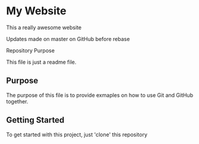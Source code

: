 # My Website

This a really awesome website

Updates made on master on GitHub before rebase

Repository Purpose

This file is just a readme file.

## Purpose

The purpose of this file is to provide exmaples
on how to use Git and GitHub together.

## Getting Started

To get started with this project, just 'clone' this repository
